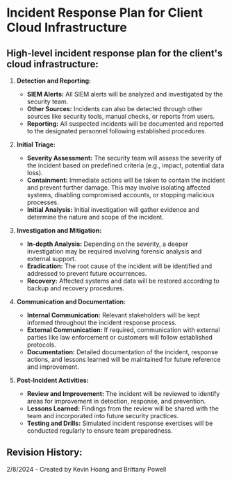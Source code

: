 # Incident Response Plan for Client Cloud Infrastructure

## High-level incident response plan for the client's cloud infrastructure:

1. **Detection and Reporting:**
    - **SIEM Alerts:** All SIEM alerts will be analyzed and investigated by the security team.
    - **Other Sources:** Incidents can also be detected through other sources like security tools, manual checks, or reports from users.
    - **Reporting:** All suspected incidents will be documented and reported to the designated personnel following established procedures.

2. **Initial Triage:**
    - **Severity Assessment:** The security team will assess the severity of the incident based on predefined criteria (e.g., impact, potential data loss).
    - **Containment:** Immediate actions will be taken to contain the incident and prevent further damage. This may involve isolating affected systems, disabling compromised accounts, or stopping malicious processes.
    - **Initial Analysis:** Initial investigation will gather evidence and determine the nature and scope of the incident.

3. **Investigation and Mitigation:**
    - **In-depth Analysis:** Depending on the severity, a deeper investigation may be required involving forensic analysis and external support.
    - **Eradication:** The root cause of the incident will be identified and addressed to prevent future occurrences.
    - **Recovery:** Affected systems and data will be restored according to backup and recovery procedures.

4. **Communication and Documentation:**
    - **Internal Communication:** Relevant stakeholders will be kept informed throughout the incident response process.
    - **External Communication:** If required, communication with external parties like law enforcement or customers will follow established protocols.
    - **Documentation:** Detailed documentation of the incident, response actions, and lessons learned will be maintained for future reference and improvement.

5. **Post-Incident Activities:**
    - **Review and Improvement:** The incident will be reviewed to identify areas for improvement in detection, response, and prevention.
    - **Lessons Learned:** Findings from the review will be shared with the team and incorporated into future security practices.
    - **Testing and Drills:** Simulated incident response exercises will be conducted regularly to ensure team preparedness.

## Revision History:

2/8/2024 - Created by Kevin Hoang and Brittany Powell
